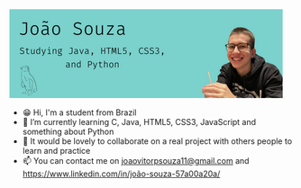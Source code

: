 <img src="https://github.com/joaosouza11/joaosouza11/blob/main/bannerGitHub.png" alt="banner that says João Souza - Studying Java, HTML5, CSS3, and python. With a blue background, a drawn of a penguin and a photo of João Souza.">

- 😁 Hi, I'm a student from Brazil
- 🌱 I’m currently learning C, Java, HTML5, CSS3, JavaScript and something about Python
- 🐆 It would be lovely to collaborate on a real project with others people to learn and practice
- 📫 You can contact me on joaovitorpsouza11@gmail.com and https://www.linkedin.com/in/joão-souza-57a00a20a/
